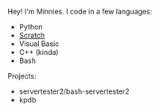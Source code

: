 Hey! I'm Minnies. I code in a few languages:
 - Python
 - [Scratch](scratch.mit.edu/users/minniesworld)
 - Visual Basic
 - C++ (kinda)
 - Bash

Projects:
 - servertester2/bash-servertester2
 - kpdb
<!---
minniesBaa/minniesBaa is a ✨ special ✨ repository because its `README.md` (this file) appears on your GitHub profile.
You can click the Preview link to take a look at your changes.
--->
